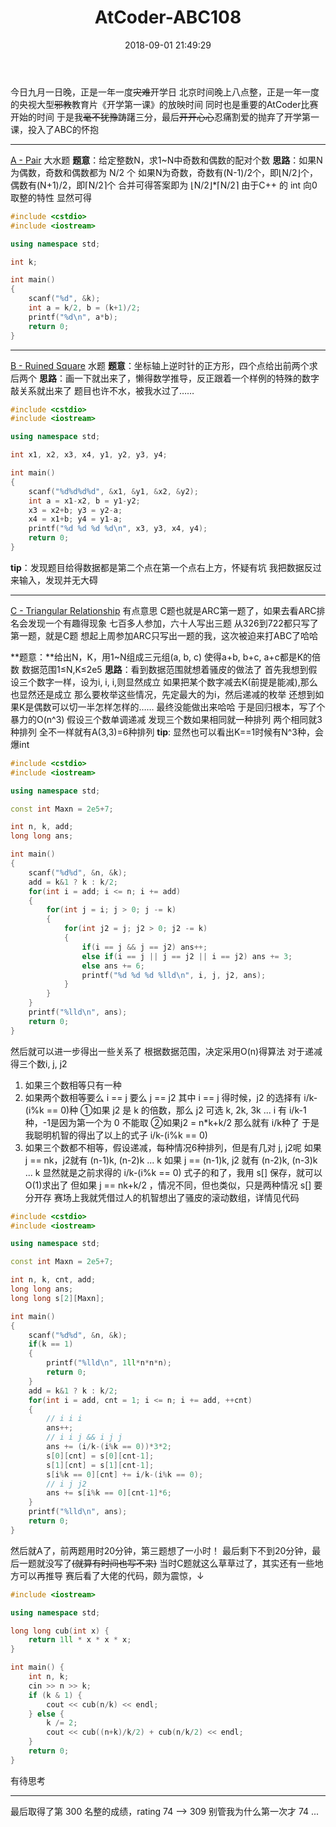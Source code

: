 ﻿---
title: AtCoder-ABC108
date: 2018-09-01 21:49:29
tags: AtCoder OI 数学
---

今日九月一日晚，正是一年一度~~灾难~~开学日
北京时间晚上八点整，正是一年一度的央视大型~~邪教~~教育片《开学第一课》的放映时间
同时也是重要的AtCoder比赛开始的时间
于是我~~毫不犹豫~~踌躇三分，最后~~开开心心~~忍痛割爱的抛弃了开学第一课，投入了ABC的怀抱

----------

[A - Pair][1]
大水题
**题意**：给定整数N，求1~N中奇数和偶数的配对个数
**思路**：如果N为偶数，奇数和偶数都为 N/2 个
如果N为奇数，奇数有(N-1)/2个，即⌊N/2⌋个，偶数有(N+1)/2，即⌈N/2⌉个
合并可得答案即为 ⌊N/2⌋*⌈N/2⌉
由于C++ 的 int 向0取整的特性
显然可得
```cpp
#include <cstdio>
#include <iostream>

using namespace std;

int k;

int main()
{
    scanf("%d", &k);
    int a = k/2, b = (k+1)/2;
    printf("%d\n", a*b);
    return 0;
}
```
----------
[B - Ruined Square][2] 
水题
**题意**：坐标轴上逆时针的正方形，四个点给出前两个求后两个
**思路**：画一下就出来了，懒得数学推导，反正跟着一个样例的特殊的数字敲关系就出来了
题目也许不水，被我水过了……
```cpp
#include <cstdio>
#include <iostream>

using namespace std;

int x1, x2, x3, x4, y1, y2, y3, y4;

int main()
{
    scanf("%d%d%d%d", &x1, &y1, &x2, &y2);
    int a = x1-x2, b = y1-y2;
    x3 = x2+b; y3 = y2-a;
    x4 = x1+b; y4 = y1-a;
    printf("%d %d %d %d\n", x3, y3, x4, y4);
    return 0;
}
```
**tip**：发现题目给得数据都是第二个点在第一个点右上方，怀疑有坑
我把数据反过来输入，发现并无大碍

----------
[C - Triangular Relationship][3] 
有点意思
C题也就是ARC第一题了，如果去看ARC排名会发现一个有趣得现象
七百多人参加，六十人写出三题
从326到722都只写了第一题，就是C题
想起上周参加ARC只写出一题的我，这次被迫来打ABC了哈哈

**题意：**给出N，K，用1~N组成三元组(a, b, c)
使得a+b, b+c, a+c都是K的倍数
数据范围1≤N,K≤2e5
**思路**：看到数据范围就想着骚皮的做法了
首先我想到假设三个数字一样，设为i, i, i,则显然成立
如果把某个数字减去K(前提是能减),那么也显然还是成立
那么要枚举这些情况，先定最大的为i，然后递减的枚举
还想到如果K是偶数可以切一半怎样怎样的……
最终没能做出来哈哈
于是回归根本，写了个暴力的O(n^3)
假设三个数单调递减
发现三个数如果相同就一种排列
两个相同就3种排列
全不一样就有A(3,3)=6种排列
**tip**: 显然也可以看出K==1时候有N^3种，会爆int
```cpp
#include <cstdio>
#include <iostream>

using namespace std;

const int Maxn = 2e5+7;

int n, k, add;
long long ans;

int main()
{
    scanf("%d%d", &n, &k);
    add = k&1 ? k : k/2;
    for(int i = add; i <= n; i += add)
    {
        for(int j = i; j > 0; j -= k)
        {
            for(int j2 = j; j2 > 0; j2 -= k)
            {
                if(i == j && j == j2) ans++;
                else if(i == j || j == j2 || i == j2) ans += 3;
                else ans += 6;
                printf("%d %d %d %lld\n", i, j, j2, ans);
            }
        }
    }
    printf("%lld\n", ans);
    return 0;
}
```
然后就可以进一步得出一些关系了
根据数据范围，决定采用O(n)得算法
对于递减得三个数i, j, j2

 1. 如果三个数相等只有一种
 2. 如果两个数相等要么 i == j 要么 j == j2 其中 i == j 得时候，j2 的选择有 i/k-(i%k == 0)种
    ①如果 j2 是 k 的倍数，那么 j2 可选 k, 2k, 3k ... i 有 i/k-1 种，-1是因为第一个为 0 不能取
    ②如果j2 = n*k+k/2 那么就有 i/k种了 于是我聪明机智的得出了以上的式子 i/k-(i%k == 0)
 3. 如果三个数都不相等，假设递减，每种情况6种排列，但是有几对 j, j2呢
    如果 j == nk，j2就有 (n-1)k, (n-2)k ... k
    如果 j == (n-1)k, j2 就有 (n-2)k, (n-3)k ... k
    显然就是之前求得的 i/k-(i%k == 0) 式子的和了，我用 s[] 保存，就可以O(1)求出了
    但如果 j == nk+k/2 ，情况不同，但也类似，只是两种情况 s[] 要分开存
    赛场上我就凭借过人的机智想出了骚皮的滚动数组，详情见代码

```cpp
#include <cstdio>
#include <iostream>

using namespace std;

const int Maxn = 2e5+7;

int n, k, cnt, add;
long long ans;
long long s[2][Maxn];

int main()
{
    scanf("%d%d", &n, &k);
    if(k == 1)
    {
        printf("%lld\n", 1ll*n*n*n);
        return 0;
    }
    add = k&1 ? k : k/2;
    for(int i = add, cnt = 1; i <= n; i += add, ++cnt)
    {
        // i i i
        ans++;
        // i i j && i j j
        ans += (i/k-(i%k == 0))*3*2;
        s[0][cnt] = s[0][cnt-1];
        s[1][cnt] = s[1][cnt-1];
        s[i%k == 0][cnt] += i/k-(i%k == 0);
        // i j j2
        ans += s[i%k == 0][cnt-1]*6;
    }
    printf("%lld\n", ans);
    return 0;
}
```
然后就A了，前两题用时20分钟，第三题想了一小时！
最后剩下不到20分钟，最后一题就没写了~~(就算有时间也写不来)~~
当时C题就这么草草过了，其实还有一些地方可以再推导
赛后看了大佬的代码，颇为震惊，↓
```cpp
#include <iostream>

using namespace std;

long long cub(int x) {
    return 1ll * x * x * x;
}

int main() {
    int n, k;
    cin >> n >> k;
    if (k & 1) {
        cout << cub(n/k) << endl;
    } else {
        k /= 2;
        cout << cub((n+k)/k/2) + cub(n/k/2) << endl;
    }
    return 0;
}
```
有待思考


----------
最后取得了第 300 名整的成绩，rating 74 --> 309
别管我为什么第一次才 74 ...

  [1]: https://beta.atcoder.jp/contests/abc108/tasks/abc108_a
  [2]: https://beta.atcoder.jp/contests/abc108/tasks/abc108_b
  [3]: https://beta.atcoder.jp/contests/abc108/tasks/arc102_a